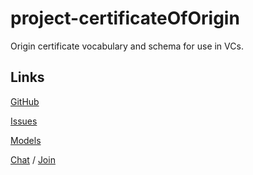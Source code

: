 # project-certificateOfOrigin
Origin certificate vocabulary and schema for use in VCs.

## Links

[GitHub](https://github.com/uncefact/project-certificateOfOrigin)

[Issues](https://github.com/uncefact/project-certificateOfOrigin/issues)

[Models](https://jargon.sh/user/unece/project-certificateOfOrigin)

[Chat](https://uncefact.slack.com/archives/C03QW0Y13QU) / [Join](https://join.slack.com/t/uncefact/shared_invite/zt-1d7hd0js1-sS1Xgk8DawQD9VgRvy1QHQ)
